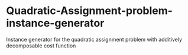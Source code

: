 # Quadratic-Assignment-problem-instance-generator
Instance generator for the quadratic assignment problem with additively decomposable cost function
